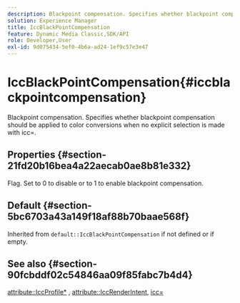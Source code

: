 ```yaml
---
description: Blackpoint compensation. Specifies whether blackpoint compensation should be applied to color conversions when no explicit selection is made with icc=.
solution: Experience Manager
title: IccBlackPointCompensation
feature: Dynamic Media Classic,SDK/API
role: Developer,User
exl-id: 9d075434-5ef0-4b6a-ad24-1ef9c57e3e47
---
```

# IccBlackPointCompensation{#iccblackpointcompensation}

Blackpoint compensation. Specifies whether blackpoint compensation should be applied to color conversions when no explicit selection is made with icc=.

## Properties {#section-21fd20b16bea4a22aecab0ae8b81e332}

Flag. Set to 0 to disable or to 1 to enable blackpoint compensation.

## Default {#section-5bc6703a43a149f18af88b70baae568f}

Inherited from `default::IccBlackPointCompensation` if not defined or if empty.

## See also {#section-90fcbddf02c54846aa09f85fabc7b4d4}

[attribute::IccProfile*](../../../../../ir-api/material-cat/image-rendering-api-ref/c-ir-material-catalog/c-ir-attributes-reference/r-ir-iccprofilergb.md#reference-cdaad25b155646ffa382d722fd324b30) , [attribute::IccRenderIntent](../../../../../ir-api/material-cat/image-rendering-api-ref/c-ir-material-catalog/c-ir-attributes-reference/r-ir-iccrenderintent.md#reference-3b80b7a4c25545a593c5076f318b5c40), [icc=](../../../../../ir-api/http-protocol/image-rendering-api-ref/c-ir-http-protocol-ref/c-ir-http-protocol-command-reference/r-ir-icc.md#reference-86a2fff3cef24982ad2063d977a16e06)
